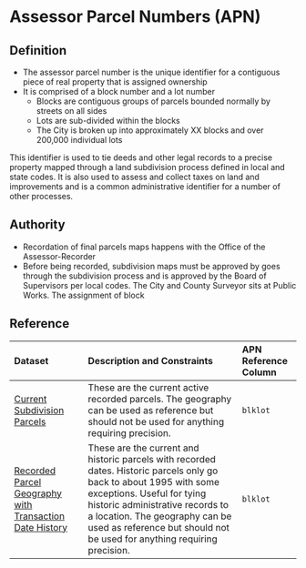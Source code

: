# Assessor Parcel Numbers \(APN\)

## Definition

* The assessor parcel number is the unique identifier for a contiguous piece of real property that is assigned ownership 
* It is comprised of a block number and a lot number
  * Blocks are contiguous groups of parcels bounded normally by streets on all sides
  * Lots are sub-divided within the blocks
  * The City is broken up into approximately XX blocks and over 200,000 individual lots

This identifier is used to tie deeds and other legal records to a precise property mapped through a land subdivision process defined in local and state codes. It is also used to assess and collect taxes on land and improvements and is a common administrative identifier for a number of other processes.

## Authority

* Recordation of final parcels maps happens with the Office of the Assessor-Recorder 
* Before being recorded, subdivision maps must be approved by goes through the subdivision process and is approved by the Board of Supervisors per local codes. The City and County Surveyor sits at Public Works. The assignment of block

## Reference

| Dataset | Description and Constraints | APN Reference Column |
| :--- | :--- | :--- |
| [Current Subdivision Parcels](https://data.sfgov.org/Geographic-Locations-and-Boundaries/Subdivision-Parcels-aka-City-Lots-/45et-ht7c) | These are the current active recorded parcels. The geography can be used as reference but should not be used for anything requiring precision. | `blklot` |
| [Recorded Parcel Geography with Transaction Date History](https://data.sfgov.org/Geographic-Locations-and-Boundaries/Recorded-Parcel-Geography-with-Transaction-Date-Hi/3iun-6we5) | These are the current and historic parcels with recorded dates. Historic parcels only go back to about 1995 with some exceptions. Useful for tying historic administrative records to a location. The geography can be used as reference but should not be used for anything requiring precision. | `blklot` |



